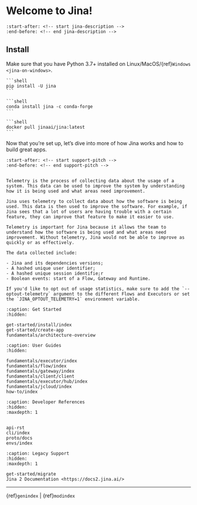 # Welcome to Jina!

```{include} ../README.md
:start-after: <!-- start jina-description -->
:end-before: <!-- end jina-description -->
```

## Install

Make sure that you have Python 3.7+ installed on Linux/MacOS/{ref}`Windows <jina-on-windows>`.

````{tab} via PyPI
```shell
pip install -U jina
```
````
````{tab} via Conda
```shell
conda install jina -c conda-forge
```
````
````{tab} via Docker
```shell
docker pull jinaai/jina:latest
```
````

Now that you’re set up, let’s dive into more of how Jina works and how to build great apps.


```{include} ../README.md
:start-after: <!-- start support-pitch -->
:end-before: <!-- end support-pitch -->
```

```{important}

Telemetry is the process of collecting data about the usage of a system. This data can be used to improve the system by understanding how it is being used and what areas need improvement.

Jina uses telemetry to collect data about how the software is being used. This data is then used to improve the software. For example, if Jina sees that a lot of users are having trouble with a certain feature, they can improve that feature to make it easier to use.

Telemetry is important for Jina because it allows the team to understand how the software is being used and what areas need improvement. Without telemetry, Jina would not be able to improve as quickly or as effectively.

The data collected include:

- Jina and its dependencies versions;
- A hashed unique user identifier;
- A hashed unique session identifie;r
- Boolean events: start of a Flow, Gateway and Runtime.

```

```{tip}
If you'd like to opt out of usage statistics, make sure to add the `--optout-telemetry` argument to the different Flows and Executors or set the `JINA_OPTOUT_TELEMETRY=1` environment variable.

```


```{toctree}
:caption: Get Started
:hidden:

get-started/install/index
get-started/create-app
fundamentals/architecture-overview
```

```{toctree}
:caption: User Guides
:hidden:

fundamentals/executor/index
fundamentals/flow/index
fundamentals/gateway/index
fundamentals/client/client
fundamentals/executor/hub/index
fundamentals/jcloud/index
how-to/index
```



```{toctree}
:caption: Developer References
:hidden:
:maxdepth: 1


api-rst
cli/index
proto/docs
envs/index
```

```{toctree}
:caption: Legacy Support
:hidden:
:maxdepth: 1

get-started/migrate
Jina 2 Documentation <https://docs2.jina.ai/>
```


---
{ref}`genindex` | {ref}`modindex`

